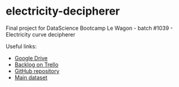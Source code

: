 # electricity-decipherer
Final project for DataScience Bootcamp Le Wagon - batch #1039 - Electricity curve decipherer

Useful links:
- [Google Drive](https://drive.google.com/drive/u/1/folders/1lulXlxjkjW1R1xgJ8_kBoKbXZ7f-BKlW)
- [Backlog on Trello](https://duckduckgo.com)
- [GitHub repository](https://github.com/charlgd/electricity-decipherer)
- [Main dataset](https://archive.ics.uci.edu/ml/datasets/individual+household+electric+power+consumption)
